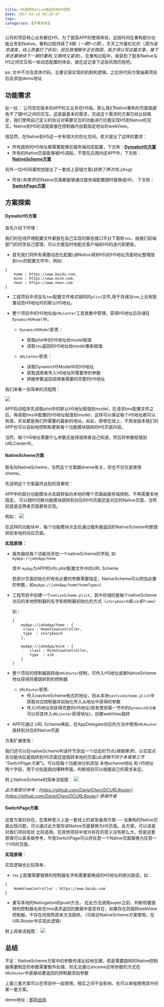 ```yaml
---
title: H5跳转Native路由机制的探索
date: 2017-03-24 09:20:47
tags:
categories: [苹果爸爸]
---
```


公司的项目核心业务都在H5，为了提高APP的使用体验，这段时间在重构部分功能业务到Native。重构过程持续了4期（_一期1~2周_），天天工作量杠杠的（_因为追求速度，线上质量打了折扣，现在放慢脚步正在稳固，我才得以写这篇文章，接下来还要继续下一期的重构,又期待又紧张_）。在重构过程中，收获到了挺多Native与H5之间交互和一些动态配置的体会，就在这记录下这些风雨历程吧。

<!--more-->
ps: 文中不涉及具体代码，主要记录实现的机制和逻辑，之后将代码方案抽离项目后会添加demo地址

## 功能需求
扯一扯：
公司现在版本的APP的主业务在H5端，那么我们Native重构的页面就避免不了跟H5之间的交互。这是最基本的需求，完成这个需求的方案已经比较稳定，我们使用自己定义的协议对需要交互的功能进行拦截实现H5到Native的交互。Native到H5的话就直接在控制器内加载指定地址的webView。

很显然，在Native到H5这一步有很大的优化空间。老大提出了这样的要求：

*  所有跳转的H5地址都需要能够在服务端动态配置，下文称：[__DymaticH5方案__](#DymaticH5)
*  所有的Native页面能够被H5调起，不管在应用内还APP外，下文称：[__NativeScheme方案__](#NativeScheme)

另外一位H5同事附加提出了一套线上容错方案(_拯救了两次线上bug_)

* 所有(_有需求_)的Native页面都能够通过服务端配置随时替换成H5， 下文称：[__SwitchPage方案__](#SwitchPage)

## 方案探索

#### <span id = "DymaticH5">DymaticH5方案</span>
首先介绍下环境：

我们的在线环境配置文件都放在自己实现的静态接口平台下面称`tms`，由我们前端部门的同学自己管理，可以方便及时地配合客户端和H5的迭代和更新。

*  首先我们将所有需要动态化配置(_由Native跳到H5_)的H5地址页面地址整理放到`tms`的配置文件中，例如:

``` 
{
	home : https://www.baidu.com,
	mine : https://www.mine.com,
	news : https://www.news.com
}

```

* 工程项目中添加与`tms`配置文件格式相同的`plist`文件,用于存储当`tms`上没有配置动态H5地址时的默认H5地址。

* 整个项目中的H5地址由`URLCenter`工具类集中管理，获得H5地址后存储在`DynamicH5Model`中。
	*  `DynamicH5Model`职责：
		* 获取plist中的H5地址给model赋值
		* 读取`tms`返回的H5地址给model重新赋值 
		
	* `URLCenter`职责：
	 	* 读取DynamicH5Model中的H5地址
	 	* 获取调用者传入H5地址所需要带的参数
	 	* 拼接参数返回调用者需要的完整的H5地址
	 	
我们来看一张简单的流程图：	

![](http://qiniu.huyangjie.cn/coldreading/jpg/DynamicH5%E6%96%B9%E6%A1%88.png-blog)

APP启动程序先读取plist中的默认H5地址赋值到model，在请求tms配置文件之后，再获取tms中配置的H5地址赋值到model，这样可以保证每个H5地址都可以有值，并且都是我们所需要的最新的地址。如此，即使在线上，不用发版本我们的APP也可以自如地控制和更新每个功能模块跳转的H5页面内容。

当然，每个H5地址需要什么参数还是得调用者自己知道，然后将参数赋值到URLCenter中。

#### <span id = "NativeScheme">NativeScheme方案 </span>
取名叫NativeScheme，当然这个方案跟sheme有关，但也不仅仅是使用sheme。

先说明这个方案最终达到的效果吧：
	
APP中的部分功能模块点击跳转指向本地的哪个页面由服务端控制，不再需要本地固定。
可以随时切换功能模块跳转到对应的H5页面还是对应的Native页面，当然前提是这两者页面都有实现。

例如：
![](http://qiniu.huyangjie.cn/coldreading/jpg/hospitalFunctions.png-blog)

在这样的功能块中，每个功能模块点击后通过服务器返回的NativeScheme判断跳转到本地的对应页面。

__实现原理：__	

* 服务器给每个功能块添加一个nativeScheme的字段, 	如 `myApp://jakeApp/home` 

	其中	`myApp`为APP的info.plist配置文件中的URL Scheme

	 若部分页面初始化时有些必要的参数需要指定，NativeScheme可以附加必要的参数，如`myApp://jakeApp/home?homeType=1`
	 
* 工程项目中创建一个`nativeScheme.plist`，其中存储的是每个nativeScheme对应的本地控制器的名字和控制器初始化的方式（_`storyboard`或`xib`或`frame`_）

	如：
	
	```
	{
		myApp://jakeApp/home : {
		 class : HomeViewController,
		 type  : storyboard
		},
		
		myApp://jakeApp/mine : {
			class : MineViewController,
			type  : xib
		}
	}
	
	```

* 整个项目的控制器跳转由`URLRouter`控制，可传入H5地址或者NativeScheme地址获得将要跳转到的控制器
	* `URLRouter`职责:
		* 传入navtiveScheme格式的地址，则从本地`navtiveScheme.plist`中获取对应控制器并初始化传入从地址中获得的参数
		* 传入H5地址则获得完整的H5地址(若有使用第一节中的`DynamicH5方案`可以将其传入`URLCenter`获得地址)，创建webView跳转

* APP可通过 URL Scheme唤起，在AppDelegate对应的方法中使用`URLRouter`跳转到对应的Native页面

方案扩展使用：

我们还可以在nativeScheme判读环节添加一个动态的节点(_根据需求_)，以实现点击功能块后是跳转到H5页面还是跳转本地的页面(_此逻辑不同于本章第三节 “SwitchPage方案”_)。可以给每个功能块分别添加 本地scheme地址 和 H5地址 两个字段，用于分别是跳向哪种界面。判断规则可以根据自己的需求来定。

附上NativeScheme的简单流程图：
![](http://qiniu.huyangjie.cn/coldreading/jpg/NativeScheme.png-blog)


_此方案部分参考：[https://github.com/DarielChen/DCURLRouter](https://github.com/DarielChen/DCURLRouter) 感谢作者_

#### <span id = "SwitchPage">SwitchPage方案</span>
这套方案的存在，在某种意义上是一套线上的紧急备用方案----当重构的Native页面出现问题，可以通过此方案将该Native页面替换为H5页面。此方案，可以说是对我们项目现状
比较适用，在其他项目中或许存在的意义没有那么大。但是这套原理可以拿来做参考，毕竟SwitchPage可以将任意一个Native页面替换为任意一个H5的页面。

__实现原理__：

实现逻辑也比较简单，

 * `tms`上配置需要替换的控制器名字和需要替换成的H5地址的绝对路径，如： 

```
{
	HomeViewController : https://www.baidu.com
}
```

* 重写本地的Nativgation的push方法， 在此方法调用super之前，判断将要跳转的控制器名称在tms请求返回的数据中是否存在，如果存在则跳转webView控制器，不存在则按照原来方法跳转。（可结合NativeScheme方案使用，在URLRouter中实现此逻辑）

附上简单流程图：
![](http://qiniu.huyangjie.cn/coldreading/jpg/SwitchPage.png-blog)

## 总结
不足：NativeScheme方案中的参数传递比较地生硬，若是需要跳转的Native控制器需要制定的参数需要额外处理，则无法通过shceme后带参数的方式在`URLRouter`中直接给要返回的控制器添加参数


上面三套方案可以在项目中一起使用，相互之间不会影响，也可以单独使用其中的某一套方案。

demo地址：[即将出现]()

